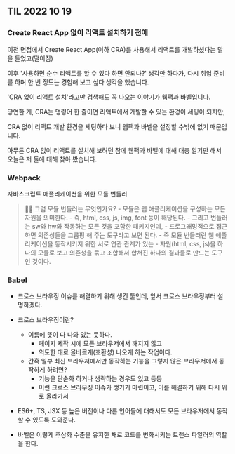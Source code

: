 ## TIL 2022 10 19

### Create React App 없이 리액트 설치하기 전에

이전 면접에서 Create React App(이하 CRA)를 사용해서 리액트를 개발하셨다는 말을 들었고(떨어짐)

이후 '사용하면 순수 리액트를 할 수 있다 하면 안되나?' 생각만 하다가, 다시 취업 준비를 하며 한 번 정도는 경험해 보고 싶다 생각을 했습니다.

'CRA 없이 리액트 설치'라고만 검색해도 꼭 나오는 이야기가 웹팩과 바벨입니다.

당연한 게, CRA는 명령어 한 줄이면 리액트에서 개발할 수 있는 환경이 세팅이 되지만,

CRA 없이 리액트 개발 환경을 세팅하다 보니 웹팩과 바벨을 설정할 수밖에 없기 때문입니다.

아무튼 CRA 없이 리액트를 설치해 보려던 참에 웹팩과 바벨에 대해 대충 알기만 해서 오늘은 저 둘에 대해 찾아 봤습니다.
	
### Webpack

자바스크립트 애플리케이션을 위한 모듈 번들러
> 🙋‍♂️ 그럼 모듈 번들러는 무엇인가요?
    - 모듈은 웹 애플리케이션을 구성하는 모든 자원을 의미한다.
        - 즉, html, css, js, img, font 등이 해당된다.
    - 그리고 번들러는 sw와 hw와 작동하는 모든 것을 포함한 패키지인데,
        - 프로그래밍적으로 접근하면 의존성들을 그룹핑 해 주는 도구라고 보면 된다.
    - 즉 모듈 번들러란 웹 애플리케이션을 동작시키지 위한 서로 연관 관계가 있는
        - 자원(html, css, js)을 하나의 모듈로 보고 의존성을 묶고 조합해서 합쳐진 하나의 결과물로 만드는 도구인 것이다.

### Babel
- 크로스 브라우징 이슈를 해결하기 위해 생긴 툴인데, 앞서 크로스 브라우징부터 설명하겠다.

- 크로스 브라우징이란?
    - 이름에 뜻이 다 나와 있는 듯하다.
        - 페이지 제작 시에 모든 브라우저에서 깨지지 않고
        - 의도한 대로 올바르게(호환성) 나오게 하는 작업이다.
    - 간혹 일부 최신 브라우저에서만 동작하는 기능을 그렇지 않은 브라우저에서 동작하게 하려면?
        - 기능을 단순화 하거나 생략하는 경우도 있고 등등
        - 이런 크로스 브라우징 이슈가 생기기 마련이고, 이를 해결하기 위해 다시 위로 올라가서
- ES6+, TS, JSX 등 높은 버전이나 다른 언어들에 대해서도 모든 브라우저에서 동작할 수 있도록 도와준다.
- 바벨은 이렇게 추상화 수준을 유지한 채로 코드를 변화시키는 트랜스 파일러의 역할을 한다.
